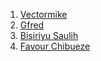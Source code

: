 1. [Vectormike](https://github.com/Vectormike)
2. [Gfred](https://github.com/gfredtech)
3. [Bisiriyu Saulih](https://github.com/horlard)
4. [Favour Chibueze](https://github.com/favour-chibueze)
